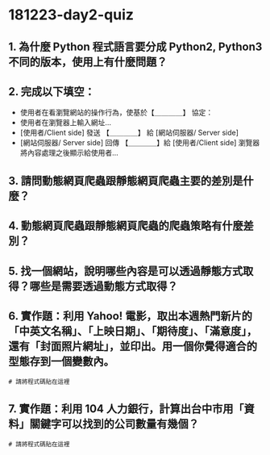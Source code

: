 # 181223-day2-quiz

## 1. 為什麼 Python 程式語言要分成 Python2, Python3 不同的版本，使用上有什麼問題？

## 2. 完成以下填空：

- 使用者在看瀏覽網站的操作行為，使基於【＿＿＿＿】  協定：
- 使用者在瀏覽器上輸入網址…
- [使用者/Client side] 發送 【＿＿＿＿】 給 [網站伺服器/ Server side]
- [網站伺服器/ Server side] 回傳 【＿＿＿＿】給 [使用者/Client side]
瀏覽器將內容處理之後顯示給使用者…

## 3. 請問動態網頁爬蟲跟靜態網頁爬蟲主要的差別是什麼？

## 4. 動態網頁爬蟲跟靜態網頁爬蟲的爬蟲策略有什麼差別？

## 5. 找一個網站，說明哪些內容是可以透過靜態方式取得？哪些是需要透過動態方式取得？

## 6. 實作題：利用 Yahoo! 電影，取出本週熱門新片的「中英文名稱」、「上映日期」、「期待度」、「滿意度」，還有「封面照片網址」，並印出。用一個你覺得適合的型態存到一個變數內。

```
# 請將程式碼貼在這裡
```

## 7. 實作題：利用 104 人力銀行，計算出台中市用「資料」關鍵字可以找到的公司數量有幾個？

```
# 請將程式碼貼在這裡
```





